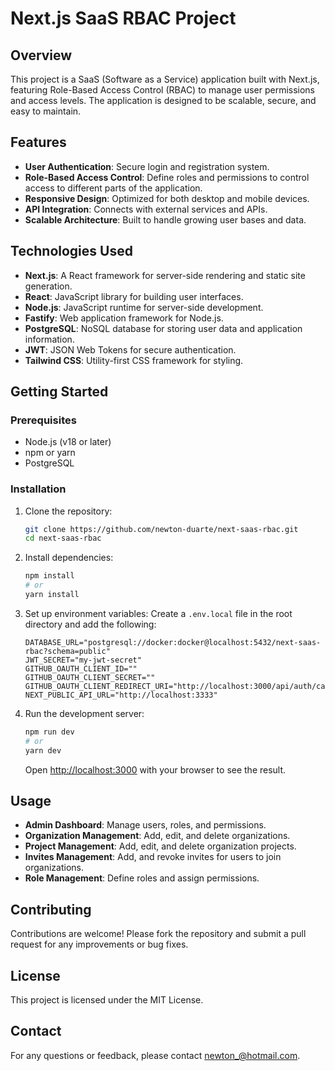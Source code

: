 # Next.js SaaS RBAC Project

## Overview

This project is a SaaS (Software as a Service) application built with Next.js, featuring Role-Based Access Control (RBAC) to manage user permissions and access levels. The application is designed to be scalable, secure, and easy to maintain.

## Features

- **User Authentication**: Secure login and registration system.
- **Role-Based Access Control**: Define roles and permissions to control access to different parts of the application.
- **Responsive Design**: Optimized for both desktop and mobile devices.
- **API Integration**: Connects with external services and APIs.
- **Scalable Architecture**: Built to handle growing user bases and data.

## Technologies Used

- **Next.js**: A React framework for server-side rendering and static site generation.
- **React**: JavaScript library for building user interfaces.
- **Node.js**: JavaScript runtime for server-side development.
- **Fastify**: Web application framework for Node.js.
- **PostgreSQL**: NoSQL database for storing user data and application information.
- **JWT**: JSON Web Tokens for secure authentication.
- **Tailwind CSS**: Utility-first CSS framework for styling.

## Getting Started

### Prerequisites

- Node.js (v18 or later)
- npm or yarn
- PostgreSQL

### Installation

1. Clone the repository:
   ```bash
   git clone https://github.com/newton-duarte/next-saas-rbac.git
   cd next-saas-rbac
   ```

2. Install dependencies:
   ```bash
   npm install
   # or
   yarn install
   ```

3. Set up environment variables:
   Create a `.env.local` file in the root directory and add the following:
   ```plaintext
   DATABASE_URL="postgresql://docker:docker@localhost:5432/next-saas-rbac?schema=public"
   JWT_SECRET="my-jwt-secret"
   GITHUB_OAUTH_CLIENT_ID=""
   GITHUB_OAUTH_CLIENT_SECRET=""
   GITHUB_OAUTH_CLIENT_REDIRECT_URI="http://localhost:3000/api/auth/callback"
   NEXT_PUBLIC_API_URL="http://localhost:3333"
   ```

4. Run the development server:
   ```bash
   npm run dev
   # or
   yarn dev
   ```

   Open [http://localhost:3000](http://localhost:3000) with your browser to see the result.

## Usage

- **Admin Dashboard**: Manage users, roles, and permissions.
- **Organization Management**: Add, edit, and delete organizations.
- **Project Management**: Add, edit, and delete organization projects.
- **Invites Management**: Add, and revoke invites for users to join organizations.
- **Role Management**: Define roles and assign permissions.

## Contributing

Contributions are welcome! Please fork the repository and submit a pull request for any improvements or bug fixes.

## License

This project is licensed under the MIT License.

## Contact

For any questions or feedback, please contact [newton_@hotmail.com](mailto:newton_@hotmail.com).
